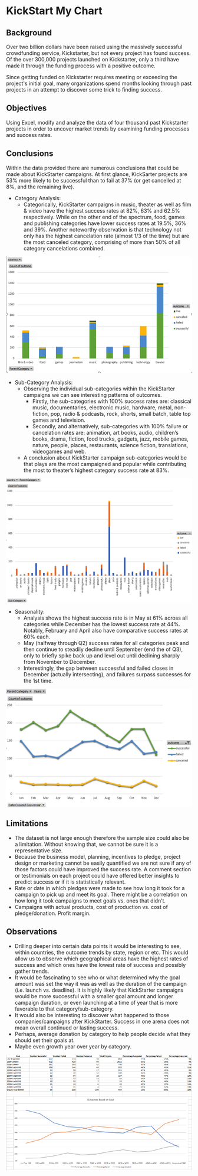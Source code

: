 # KickStart My Chart


## Background

Over two billion dollars have been raised using the massively successful crowdfunding service, Kickstarter, but not every project has found success. Of the over 300,000 projects launched on Kickstarter, only a third have made it through the funding process with a positive outcome.

Since getting funded on Kickstarter requires meeting or exceeding the project's initial goal, many organizations spend months looking through past projects in an attempt to discover some trick to finding success.


## Objectives

Using Excel, modify and analyze the data of four thousand past Kickstarter projects in order to uncover market trends by examining funding processes and success rates.


## Conclusions

Within the data provided there are numerous conclusions that could be made about KickStarter campaigns. At first glance, KickSarter projects are 53% more likely to be successful than to fail at 37% (or get cancelled at 8%, and the remaining live). 

* Category Analysis:
    * Categorically, KickStarter campaigns in music, theater as well as film & video have the highest success rates at 82%, 63% and 62.5% respectively. While on the other end of the spectrum, food, games and publishing categories have lower success rates at 19.5%, 36% and 39%. Another noteworthy observation is        that technology not only has the highest cancelation rate (almost 1/3 of the time) but are the most canceled category, comprising of more than 50% of all category cancelations combined.

![png](Images/CategoryStats(1).png) 
        
* Sub-Category Analysis:
    * Observing the individual sub-categories within the KickStarter campaigns we can see interesting patterns of outcomes. 
        * Firstly, the sub-categories with 100% success rates are: classical music, documentaries, electronic music, hardware, metal, non-fiction, pop, radio & podcasts, rock, shorts, small batch, table top games and television.
        * Secondly, and alternatively, sub-categories with 100% failure or cancelation rates are: animation, art books, audio, children’s books, drama, fiction, food trucks, gadgets, jazz, mobile games, nature, people, places, restaurants, science fiction, translations, videogames and web. 
    * A conclusion about KickStarter campaign sub-categories would be that plays are the most campaigned and popular while contributing the most to theater’s highest category success rate at 83%.

![png](Images/SubcategoryStats(1).png)
    
* Seasonality:
    * Analysis shows the highest success rate is in May at 61% across all categories while December has the lowest success rate at 44%. Notably, February and April also have comparative success rates at 60% each.
    * May (halfway through Q2) success rates for all categories peak and then continue to steadily decline until September (end the of Q3), only to briefly spike back up and level out until declining sharply from November to December. 
    * Interestingly, the gap between successful and failed closes in December (actually intersecting), and failures surpass successes for the 1st time. 

![png](Images/LaunchDateOutcomes(1).png)

## Limitations

* The dataset is not large enough therefore the sample size could also be a limitation. Without knowing that, we cannot be sure it is a representative size.
* Because the business model, planning, incentives to pledge, project design or marketing cannot be easily quantified we are not sure if any of those factors could have improved the success rate. A comment section or testimonials on each project could have offered better insights to predict success or if it is statistically relevant.
* Rate or date in which pledges were made to see how long it took for a campaign to pick up and meet its goal. There might be a correlation on how long it took campaigns to meet goals vs. ones that didn’t.
* Campaigns with actual products, cost of production vs. cost of pledge/donation. Profit margin.


## Observations

* Drilling deeper into certain data points it would be interesting to see, within countries, the outcome trends by state, region or etc. This would allow us to observe which geographical areas have the highest rates of success and which ones have the lowest rate of success and possibly gather trends.
* It would be fascinating to see who or what determined why the goal amount was set the way it was as well as the duration of the campaign (i.e. launch vs. deadline). It is highly likely that KickStarter campaigns would be more successful with a smaller goal amount and longer campaign duration, or even launching at a time of year that is more favorable to that category/sub-category.
* It would also be interesting to discover what happened to those companies/campaigns after KickStarter. Success in one arena does not mean overall continued or lasting success.
* Perhaps, average donation by category to help people decide what they should set their goals at.
* Maybe even growth year over year by category.

![png](Images/GoalOutcomes.PNG)